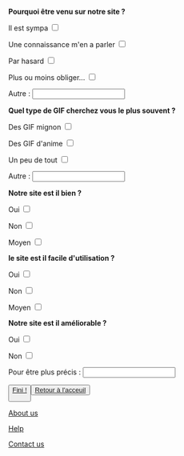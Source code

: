 
<html lang="fr">
	<head>
		<meta charset="utf-8">
		<title>Voici mon site</title>
	</head>
	<body>
  <p><strong>Pourquoi être venu sur notre site ?</strong></p>
  <p>Il est sympa <input type="checkbox"/></p>
  <p>Une connaissance m'en a parler <input type="checkbox"/></p>
  <p>Par hasard <input type="checkbox"/></p>
  <p>Plus ou moins obliger... <input type="checkbox"/></p>
  <p>Autre : <input type="text"/></p>
			
  <p><strong>Quel type de GIF cherchez vous le plus souvent ?</strong></p>
  <p>Des GIF mignon <input type="checkbox"/></p>
  <p>Des GIF d'anime <input type="checkbox"/></p>
  <p>Un peu de tout <input type="checkbox"/></p>
  <p>Autre : <input type="text"/></p>
  
   <p><strong>Notre site est il bien ?</strong></p>
  <p>Oui <input type="checkbox"/></p>
  <p>Non <input type="checkbox"/></p>
  <p>Moyen <input type="checkbox"/></p>
  
   <p><strong>le site est il facile d'utilisation ?</strong></p>
  <p>Oui <input type="checkbox"/></p>
  <p>Non <input type="checkbox"/></p>
  <p>Moyen <input type="checkbox"/></p>
  
   <p><strong>Notre site est il améliorable ?</strong></p>
  <p>Oui <input type="checkbox"/></p>
  <p>Non <input type="checkbox"/></p>
  <p>Pour être plus précis : <input type="text"/></p>
  <p></p>
   <button><a href="https://maevebestdev.github.io/Envoyer/">Fini !
	
  <button><a href="https://maevebestdev.github.io/GIF_Mignon/">Retour à l'acceuil</a></button>
<p> </p>
    <a href="https://maevebestdev.github.io/About_Us/">About us</a>
    <p></p>
    <a href="https://maevebestdev.github.io/Help/">Help</a>
    <p></p>
    <a href="https://maevebestdev.github.io/Contact_Us/">Contact us</a>


